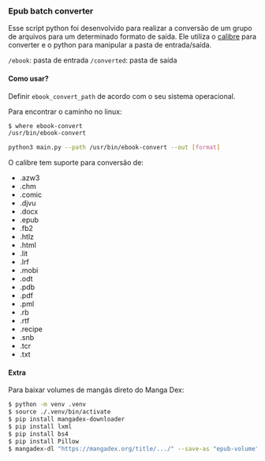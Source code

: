 ### Epub batch converter

Esse script python foi desenvolvido para realizar a conversão de um grupo de arquivos para um determinado formato de saída. Ele utiliza o [calibre](https://calibre-ebook.com/) para converter e o python para manipular a pasta de entrada/saída.

`/ebook`: pasta de entrada
`/converted`: pasta de saída

#### Como usar?

Definir `ebook_convert_path` de acordo com o seu sistema operacional.

Para encontrar o caminho no linux:

```bash
$ where ebook-convert
/usr/bin/ebook-convert

```

```bash
python3 main.py --path /usr/bin/ebook-convert --out [format]
```

O calibre tem suporte para conversão de:

- .azw3
- .chm
- .comic
- .djvu
- .docx
- .epub
- .fb2
- .htlz
- .html
- .lit
- .lrf
- .mobi
- .odt
- .pdb
- .pdf
- .pml
- .rb
- .rtf
- .recipe
- .snb
- .tcr
- .txt

#### Extra

Para baixar volumes de mangás direto do Manga Dex:

```bash
$ python -m venv .venv
$ source ./.venv/bin/activate
$ pip install mangadex-downloader
$ pip install lxml
$ pip install bs4
$ pip install Pillow
$ mangadex-dl "https://mangadex.org/title/.../" --save-as "epub-volume"
```
